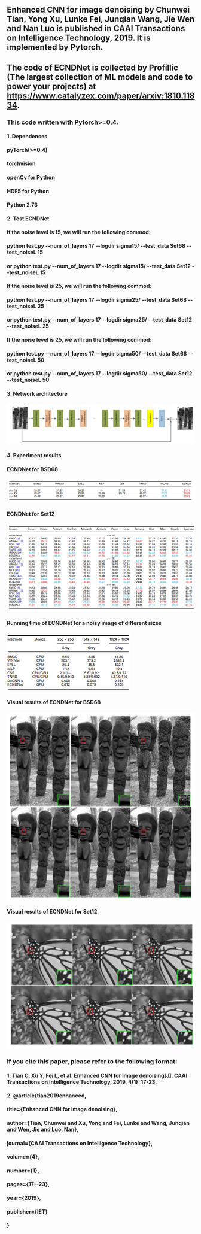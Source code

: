 ## Enhanced CNN for image denoising by Chunwei Tian, Yong Xu, Lunke Fei, Junqian Wang, Jie Wen and Nan Luo is published in CAAI Transactions on Intelligence Technology, 2019. It is implemented by Pytorch.

## The code of ECNDNet is collected by Profillic (The largest collection of ML models and code to power your projects) at https://www.catalyzex.com/paper/arxiv:1810.11834.

### This code written with Pytorch>=0.4. 
#### 1. Dependences
####   pyTorch(>=0.4)
####   torchvision 
####   openCv for Python
####   HDF5 for Python
####   Python 2.73

#### 2. Test ECNDNet 
####  If the noise level is 15, we will run the following commod:
####         python test.py  --num_of_layers 17 --logdir sigma15/ --test_data Set68 --test_noiseL 15
####    or python test.py  --num_of_layers 17 --logdir sigma15/ --test_data Set12 --test_noiseL 15

####  If the noise level is 25, we will run the following commod:
####        python test.py  --num_of_layers 17 --logdir sigma25/ --test_data Set68 --test_noiseL 25
####    or python test.py  --num_of_layers 17 --logdir sigma25/ --test_data Set12 --test_noiseL 25

####  If the noise level is 25, we will run the following commod:
####    python test.py  --num_of_layers 17 --logdir sigma50/ --test_data Set68 --test_noiseL 50
####   or python test.py  --num_of_layers 17 --logdir sigma50/ --test_data Set12 --test_noiseL 50
#### 3. Network architecture 
#### ![RUNOOB 图标](./result//1.png)

#### 4. Experiment results
#### ECNDNet for BSD68
#### ![RUNOOB 图标](./result/2.png)

#### ECNDNet for Set12
#### ![RUNOOB 图标](./result/3.png)

#### Running time of ECNDNet for a noisy image of different sizes
#### ![RUNOOB 图标](./result/6.png)

#### Visual results of ECNDNet for BSD68
#### ![RUNOOB 图标](./result/4.png)

#### Visual results of ECNDNet for Set12
#### ![RUNOOB 图标](./result/5.png)

### If you cite this paper, please refer to the following format:
#### 1. Tian C, Xu Y, Fei L, et al. Enhanced CNN for image denoising[J]. CAAI Transactions on Intelligence Technology, 2019, 4(1): 17-23.
#### 2. @article{tian2019enhanced,
####  title={Enhanced CNN for image denoising},
####  author={Tian, Chunwei and Xu, Yong and Fei, Lunke and Wang, Junqian and Wen, Jie and Luo, Nan},
####  journal={CAAI Transactions on Intelligence Technology},
####  volume={4},
####  number={1},
####  pages={17--23},
####  year={2019},
####  publisher={IET}
#### }
